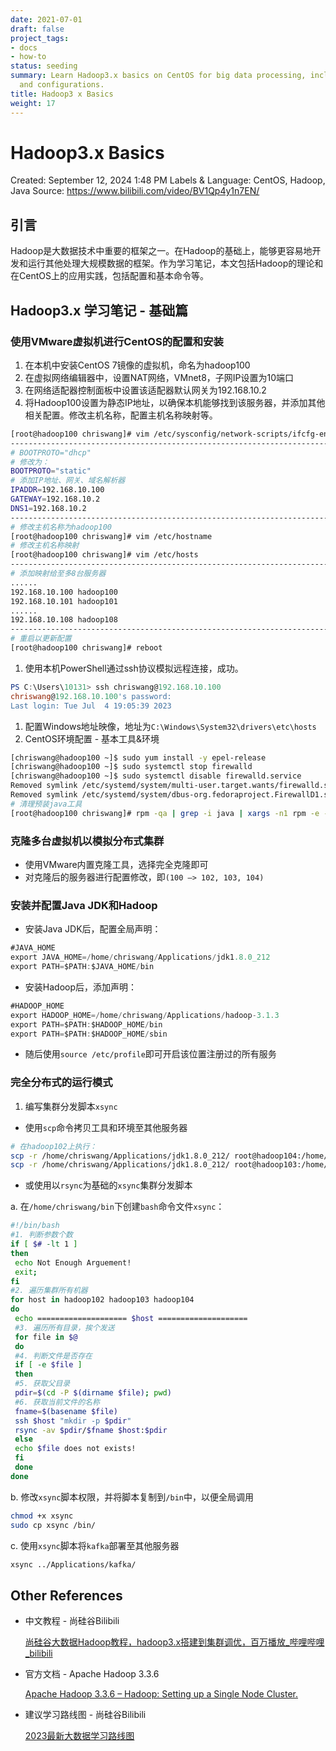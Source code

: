 ```yaml
---
date: 2021-07-01
draft: false
project_tags:
- docs
- how-to
status: seeding
summary: Learn Hadoop3.x basics on CentOS for big data processing, including setup
  and configurations.
title: Hadoop3 x Basics
weight: 17
---
```


# Hadoop3.x Basics

Created: September 12, 2024 1:48 PM
Labels & Language: CentOS, Hadoop, Java
Source: https://www.bilibili.com/video/BV1Qp4y1n7EN/

## 引言

Hadoop是大数据技术中重要的框架之一。在Hadoop的基础上，能够更容易地开发和运行其他处理大规模数据的框架。作为学习笔记，本文包括Hadoop的理论和在CentOS上的应用实践，包括配置和基本命令等。

## Hadoop3.x 学习笔记 - 基础篇

### 使用VMware虚拟机进行CentOS的配置和安装

1. 在本机中安装CentOS 7镜像的虚拟机，命名为hadoop100
2. 在虚拟网络编辑器中，设置NAT网络，VMnet8，子网IP设置为10端口
3. 在网络适配器控制面板中设置该适配器默认网关为192.168.10.2
4. 将Hadoop100设置为静态IP地址，以确保本机能够找到该服务器，并添加其他相关配置。修改主机名称，配置主机名称映射等。

```bash
[root@hadoop100 chriswang]# vim /etc/sysconfig/network-scripts/ifcfg-ens33
--------------------------------------------------------------------------
# BOOTPROTO="dhcp"
# 修改为：
BOOTPROTO="static"
# 添加IP地址、网关、域名解析器
IPADDR=192.168.10.100
GATEWAY=192.168.10.2
DNS1=192.168.10.2
--------------------------------------------------------------------------
# 修改主机名称为hadoop100
[root@hadoop100 chriswang]# vim /etc/hostname
# 修改主机名称映射
[root@hadoop100 chriswang]# vim /etc/hosts
--------------------------------------------------------------------------
# 添加映射给至多8台服务器
......
192.168.10.100 hadoop100
192.168.10.101 hadoop101
......
192.168.10.108 hadoop108
--------------------------------------------------------------------------
# 重启以更新配置
[root@hadoop100 chriswang]# reboot
```

1. 使用本机PowerShell通过ssh协议模拟远程连接，成功。

```powershell
PS C:\Users\10131> ssh chriswang@192.168.10.100
chriswang@192.168.10.100's password:
Last login: Tue Jul  4 19:05:39 2023
```

1. 配置Windows地址映像，地址为`C:\Windows\System32\drivers\etc\hosts`
2. CentOS环境配置 - 基本工具&环境

```bash
[chriswang@hadoop100 ~]$ sudo yum install -y epel-release
[chriswang@hadoop100 ~]$ sudo systemctl stop firewalld
[chriswang@hadoop100 ~]$ sudo systemctl disable firewalld.service
Removed symlink /etc/systemd/system/multi-user.target.wants/firewalld.service.
Removed symlink /etc/systemd/system/dbus-org.fedoraproject.FirewallD1.service.
# 清理预装java工具
[root@hadoop100 chriswang]# rpm -qa | grep -i java | xargs -n1 rpm -e --nodeps
```

### 克隆多台虚拟机以模拟分布式集群

- 使用VMware内置克隆工具，选择完全克隆即可
- 对克隆后的服务器进行配置修改，即`(100 —> 102, 103, 104)`

### 安装并配置Java JDK和Hadoop

- 安装Java JDK后，配置全局声明：

```java
#JAVA_HOME
export JAVA_HOME=/home/chriswang/Applications/jdk1.8.0_212
export PATH=$PATH:$JAVA_HOME/bin
```

- 安装Hadoop后，添加声明：

```java
#HADOOP_HOME
export HADOOP_HOME=/home/chriswang/Applications/hadoop-3.1.3
export PATH=$PATH:$HADOOP_HOME/bin
export PATH=$PATH:$HADOOP_HOME/sbin
```

- 随后使用`source /etc/profile`即可开启该位置注册过的所有服务

### 完全分布式的运行模式

1. 编写集群分发脚本`xsync`
- 使用`scp`命令拷贝工具和环境至其他服务器

```bash
# 在hadoop102上执行：
scp -r /home/chriswang/Applications/jdk1.8.0_212/ root@hadoop104:/home/chriswang/Applications
scp -r /home/chriswang/Applications/jdk1.8.0_212/ root@hadoop103:/home/chriswang/Applications
```

- 或使用以`rsync`为基础的`xsync`集群分发脚本

a. 在`/home/chriswang/bin`下创建`bash`命令文件`xsync`：

```bash
#!/bin/bash
#1. 判断参数个数
if [ $# -lt 1 ]
then
 echo Not Enough Arguement!
 exit;
fi
#2. 遍历集群所有机器
for host in hadoop102 hadoop103 hadoop104
do
 echo ==================== $host ====================
 #3. 遍历所有目录，挨个发送
 for file in $@
 do
 #4. 判断文件是否存在
 if [ -e $file ]
 then
 #5. 获取父目录
 pdir=$(cd -P $(dirname $file); pwd)
 #6. 获取当前文件的名称
 fname=$(basename $file)
 ssh $host "mkdir -p $pdir"
 rsync -av $pdir/$fname $host:$pdir
 else
 echo $file does not exists!
 fi
 done
done
```

b. 修改`xsync`脚本权限，并将脚本复制到`/bin`中，以便全局调用

```bash
chmod +x xsync
sudo cp xsync /bin/
```

c. 使用`xsync`脚本将`kafka`部署至其他服务器

```bash
xsync ../Applications/kafka/
```

## Other References

- 中文教程 - 尚硅谷Bilibili
    
    [尚硅谷大数据Hadoop教程，hadoop3.x搭建到集群调优，百万播放_哔哩哔哩_bilibili](https://www.bilibili.com/video/BV1Qp4y1n7EN/)
    
- 官方文档 - Apache Hadoop 3.3.6
    
    [Apache Hadoop 3.3.6 – Hadoop: Setting up a Single Node Cluster.](https://hadoop.apache.org/docs/stable/hadoop-project-dist/hadoop-common/SingleCluster.html)
    
- 建议学习路线图 - 尚硅谷Bilibili
    
    [2023最新大数据学习路线图](https://www.bilibili.com/read/cv5213600)
